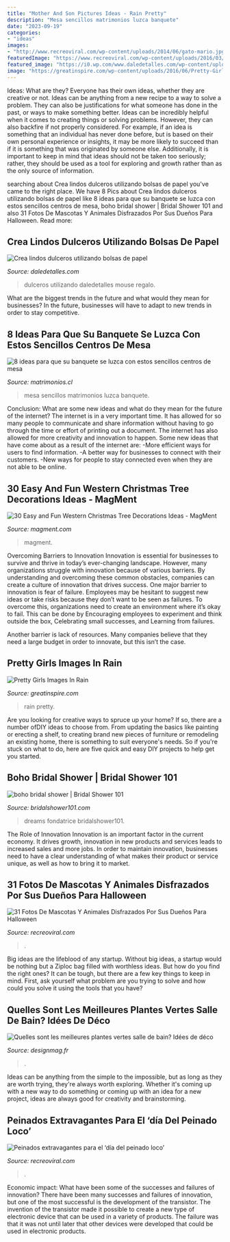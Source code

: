 ```yaml
---
title: "Mother And Son Pictures Ideas - Rain Pretty"
description: "Mesa sencillos matrimonios luzca banquete"
date: "2023-09-19"
categories:
- "ideas"
images:
- "http://www.recreoviral.com/wp-content/uploads/2014/06/gato-mario.jpg"
featuredImage: "https://www.recreoviral.com/wp-content/uploads/2016/03/Los-peinados-más-extravagantes-del-día-del-peinado-loco-9.jpg"
featured_image: "https://i0.wp.com/www.daledetalles.com/wp-content/uploads/2017/05/bolsas-de-papel8.jpg?resize=502%2C672"
image: "https://greatinspire.com/wp-content/uploads/2016/06/Pretty-Girls-Images-In-Rain-8.jpg"
---
```



Ideas: What are they?
Everyone has their own ideas, whether they are creative or not. Ideas can be anything from a new recipe to a way to solve a problem. They can also be justifications for what someone has done in the past, or ways to make something better. 
Ideas can be incredibly helpful when it comes to creating things or solving problems. However, they can also backfire if not properly considered. For example, if an idea is something that an individual has never done before, but is based on their own personal experience or insights, it may be more likely to succeed than if it is something that was originated by someone else. Additionally, it is important to keep in mind that ideas should not be taken too seriously; rather, they should be used as a tool for exploring and growth rather than as the only source of information.

	

		
searching about Crea lindos dulceros utilizando bolsas de papel you've came to the right place. We have 8 Pics about Crea lindos dulceros utilizando bolsas de papel like 8 ideas para que su banquete se luzca con estos sencillos centros de mesa, boho bridal shower | Bridal Shower 101 and also 31 Fotos De Mascotas Y Animales Disfrazados Por Sus Dueños Para Halloween. Read more:
		
    
## Crea Lindos Dulceros Utilizando Bolsas De Papel

<img loading=lazy src="https://i0.wp.com/www.daledetalles.com/wp-content/uploads/2017/05/bolsas-de-papel8.jpg?resize=502%2C672" onerror="this.onerror=null;this.src='https://tse2.mm.bing.net/th?id=OIP.VVPTPq2QyhM1RWbr2K-fBwHaJ6&amp;pid=15.1';" alt="Crea lindos dulceros utilizando bolsas de papel">

_Source: daledetalles.com_

>dulceros utilizando daledetalles mouse regalo. 

	

What are the biggest trends in the future and what would they mean for businesses?
In the future, businesses will have to adapt to new trends in order to stay competitive.

    
## 8 Ideas Para Que Su Banquete Se Luzca Con Estos Sencillos Centros De Mesa

<img loading=lazy src="https://cdn0.matrimonios.cl/articles/images/vendor/8/1/2/7/3e6185faf29a20c52d69fabc140593d8_8_138127.jpg" onerror="this.onerror=null;this.src='https://tse2.mm.bing.net/th?id=OIP.SCeorGUYqgrdFyQl_5ONLwHaLF&amp;pid=15.1';" alt="8 ideas para que su banquete se luzca con estos sencillos centros de mesa">

_Source: matrimonios.cl_

>mesa sencillos matrimonios luzca banquete. 

	

Conclusion: What are some new ideas and what do they mean for the future of the internet?
The internet is in a very important time. It has allowed for so many people to communicate and share information without having to go through the time or effort of printing out a document. The internet has also allowed for more creativity and innovation to happen. Some new ideas that have come about as a result of the internet are: 
-More efficient ways for users to find information.
-A better way for businesses to connect with their customers. 
-New ways for people to stay connected even when they are not able to be online.

    
## 30 Easy And Fun Western Christmas Tree Decorations Ideas - MagMent

<img loading=lazy src="http://magment.com/wp-content/uploads/2016/10/Western-Christmas-Tree-Beautiful.jpg" onerror="this.onerror=null;this.src='https://tse2.mm.bing.net/th?id=OIP.m_VQj9EdKEqlDMv_2SwDTAHaLG&amp;pid=15.1';" alt="30 Easy and Fun Western Christmas Tree Decorations Ideas - MagMent">

_Source: magment.com_

>magment. 

	

Overcoming Barriers to Innovation
Innovation is essential for businesses to survive and thrive in today’s ever-changing landscape. However, many organizations struggle with innovation because of various barriers. By understanding and overcoming these common obstacles, companies can create a culture of innovation that drives success.
One major barrier to innovation is fear of failure. Employees may be hesitant to suggest new ideas or take risks because they don’t want to be seen as failures. To overcome this, organizations need to create an environment where it’s okay to fail. This can be done by Encouraging employees to experiment and think outside the box, Celebrating small successes, and Learning from failures.

Another barrier is lack of resources. Many companies believe that they need a large budget in order to innovate, but this isn’t the case.

    
## Pretty Girls Images In Rain

<img loading=lazy src="https://greatinspire.com/wp-content/uploads/2016/06/Pretty-Girls-Images-In-Rain-8.jpg" onerror="this.onerror=null;this.src='https://tse3.mm.bing.net/th?id=OIP.kygcBg5UbfRV5TbQMi1iNwAAAA&amp;pid=15.1';" alt="Pretty Girls Images In Rain">

_Source: greatinspire.com_

>rain pretty. 

	

Are you looking for creative ways to spruce up your home? If so, there are a number ofDIY ideas to choose from. From updating the basics like painting or erecting a shelf, to creating brand new pieces of furniture or remodeling an existing home, there is something to suit everyone's needs. So if you're stuck on what to do, here are five quick and easy DIY projects to help get you started.

    
## Boho Bridal Shower | Bridal Shower 101

<img loading=lazy src="https://bridalshower101.com/wp-content/uploads/2021/03/boho-bridal-shower-600x900.png" onerror="this.onerror=null;this.src='https://tse2.mm.bing.net/th?id=OIP.0l-QlXue_ojez4mHWFcy1QHaLH&amp;pid=15.1';" alt="boho bridal shower | Bridal Shower 101">

_Source: bridalshower101.com_

>dreams fondatrice bridalshower101. 

	

The Role of Innovation
Innovation is an important factor in the current economy. It drives growth, innovation in new products and services leads to increased sales and more jobs. In order to maintain innovation, businesses need to have a clear understanding of what makes their product or service unique, as well as how to bring it to market.

    
## 31 Fotos De Mascotas Y Animales Disfrazados Por Sus Dueños Para Halloween

<img loading=lazy src="http://www.recreoviral.com/wp-content/uploads/2014/06/gato-mario.jpg" onerror="this.onerror=null;this.src='https://tse2.mm.bing.net/th?id=OIP.WJZ8GREkM_tvlYlJVrN5XwHaJ8&amp;pid=15.1';" alt="31 Fotos De Mascotas Y Animales Disfrazados Por Sus Dueños Para Halloween">

_Source: recreoviral.com_

>. 

	

Big ideas are the lifeblood of any startup. Without big ideas, a startup would be nothing but a Ziploc bag filled with worthless ideas. But how do you find the right ones? It can be tough, but there are a few key things to keep in mind. First, ask yourself what problem are you trying to solve and how could you solve it using the tools that you have?

    
## Quelles Sont Les Meilleures Plantes Vertes Salle De Bain? Idées De Déco

<img loading=lazy src="https://designmag.fr/wp-content/uploads/2020/05/bambou-salle-de-bain.jpg" onerror="this.onerror=null;this.src='https://tse3.mm.bing.net/th?id=OIP.dngU_8vy0nI_NtNVUopDWgHaJ4&amp;pid=15.1';" alt="Quelles sont les meilleures plantes vertes salle de bain? Idées de déco">

_Source: designmag.fr_

>. 

	

Ideas can be anything from the simple to the impossible, but as long as they are worth trying, they're always worth exploring. Whether it's coming up with a new way to do something or coming up with an idea for a new project, ideas are always good for creativity and brainstorming.

    
## Peinados Extravagantes Para El ‘día Del Peinado Loco’

<img loading=lazy src="https://www.recreoviral.com/wp-content/uploads/2016/03/Los-peinados-más-extravagantes-del-día-del-peinado-loco-9.jpg" onerror="this.onerror=null;this.src='https://tse1.mm.bing.net/th?id=OIP.OdqOtB070Srx8_DJb-UNpQHaJ3&amp;pid=15.1';" alt="Peinados extravagantes para el ‘día del peinado loco’">

_Source: recreoviral.com_

>. 

	

Economic impact: What have been some of the successes and failures of innovation?
There have been many successes and failures of innovation, but one of the most successful is the development of the transistor. The invention of the transistor made it possible to create a new type of electronic device that can be used in a variety of products. The failure was that it was not until later that other devices were developed that could be used in electronic products.

